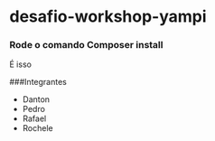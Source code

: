 # desafio-workshop-yampi

### Rode o comando Composer install

É isso

###Integrantes
- Danton
- Pedro
- Rafael
- Rochele

